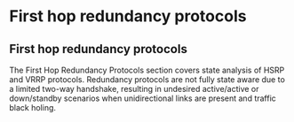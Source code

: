 # First hop redundancy protocols

## First hop redundancy protocols

The First Hop Redundancy Protocols section covers state analysis of HSRP
and VRRP protocols. Redundancy protocols are not fully state aware due
to a limited two-way handshake, resulting in undesired active/active or
down/standby scenarios when unidirectional links are present and traffic
black holing.
